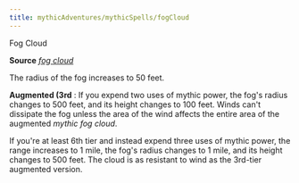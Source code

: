 ```yaml
---
title: mythicAdventures/mythicSpells/fogCloud
---
```

Fog Cloud

**Source** [_fog cloud_](spell_dir/fogCloud)

The radius of the fog increases to 50 feet.

**Augmented (3rd** : If you expend two uses of mythic power, the fog's radius changes to 500 feet, and its height changes to 100 feet. Winds can't dissipate the fog unless the area of the wind affects the entire area of the augmented _mythic fog cloud_.

If you're at least 6th tier and instead expend three uses of mythic power, the range increases to 1 mile, the fog's radius changes to 1 mile, and its height changes to 500 feet. The cloud is as resistant to wind as the 3rd-tier augmented version.

